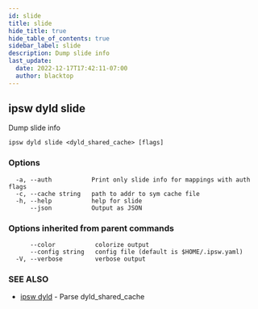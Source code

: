 ```yaml
---
id: slide
title: slide
hide_title: true
hide_table_of_contents: true
sidebar_label: slide
description: Dump slide info
last_update:
  date: 2022-12-17T17:42:11-07:00
  author: blacktop
---
```

## ipsw dyld slide

Dump slide info

```
ipsw dyld slide <dyld_shared_cache> [flags]
```

### Options

```
  -a, --auth           Print only slide info for mappings with auth flags
  -c, --cache string   path to addr to sym cache file
  -h, --help           help for slide
      --json           Output as JSON
```

### Options inherited from parent commands

```
      --color           colorize output
      --config string   config file (default is $HOME/.ipsw.yaml)
  -V, --verbose         verbose output
```

### SEE ALSO

* [ipsw dyld](/docs/cli/ipsw/dyld)	 - Parse dyld_shared_cache

